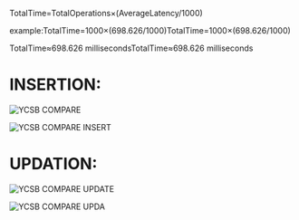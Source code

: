 TotalTime=TotalOperations×(AverageLatency/1000)

example:TotalTime=1000×(698.626/1000)TotalTime=1000×(698.626/1000)

TotalTime≈698.626 millisecondsTotalTime≈698.626 milliseconds<br>

# INSERTION:
					
![YCSB COMPARE ](https://github.com/deekshamacharya/HPE-CTY-PROJECT/assets/136496282/c6921ea1-e1d8-480f-a6a6-e47466127fda)


![YCSB COMPARE INSERT](https://github.com/deekshamacharya/HPE-CTY-PROJECT/assets/136496282/445bd7ff-70f7-4d4c-b349-ac2db143d9f5)

# UPDATION:




![YCSB COMPARE UPDATE](https://github.com/deekshamacharya/HPE-CTY-PROJECT/assets/136496282/f3f5c208-7878-4b17-b47c-478d5f997d2c)


![YCSB COMPARE UPDA](https://github.com/deekshamacharya/HPE-CTY-PROJECT/assets/136496282/38a62ce5-777e-4585-832f-218831d4cb63)
